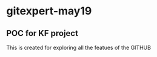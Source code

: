 # gitexpert-may19
## POC for KF project 
This is created for exploring all the featues of the GITHUB 
